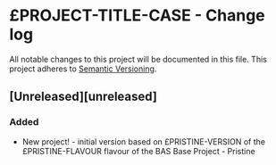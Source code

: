 # £PROJECT-TITLE-CASE - Change log

All notable changes to this project will be documented in this file.
This project adheres to [Semantic Versioning](http://semver.org/spec/v2.0.0.html).

## [Unreleased][unreleased]

### Added

* New project! - initial version based on £PRISTINE-VERSION of the £PRISTINE-FLAVOUR flavour of the BAS Base Project - Pristine
